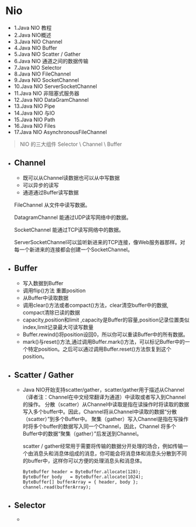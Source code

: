 # Nio

- 1.Java NIO 教程 
- 2.Java NIO概述 
- 3.Java NIO Channel
- 4.Java NIO Buffer
- 5.Java NIO Scatter / Gather
- 6.Java NIO 通道之间的数据传输
- 7.Java NIO Selector
- 8.Java NIO FileChannel
- 9.Java NIO SocketChannel
- 10.Java NIO ServerSocketChannel
- 11.Java NIO 非阻塞式服务器
- 12.Java NIO DataGramChannel
- 13.Java NIO Pipe
- 14.Java NIO 与IO
- 15.Java NIO Path 
- 16.Java NIO Files 
- 17.Java NIO AsynchronousFileChannel 

>NIO 的三大组件 Selector \ Channel \ Buffer

- Channel
    - 
    - 既可以从Channel读数据也可以从中写数据
    - 可以异步的读写
    - 通道通过Buffer读写数据
    
    FileChannel 从文件中读写数据。
    
    DatagramChannel 能通过UDP读写网络中的数据。
    
    SocketChannel 能通过TCP读写网络中的数据。
    
    ServerSocketChannel可以监听新进来的TCP连接，像Web服务器那样。对每一个新进来的连接都会创建一个SocketChannel。
    
- Buffer
    - 
    - 写入数据到Buffer
    - 调用flip()方法 重置position
    - 从Buffer中读取数据
    - 调用clear()方法或者compact()方法，clear清空buffer中的数据, compact清除已读的数据
    - capacity,position和limit ,capacity是Buffer的容量,position记录位置类似index,limit记录最大可读写数量
    - Buffer.rewind()将position设回0，所以你可以重读Buffer中的所有数据。
    - mark()与reset()方法,通过调用Buffer.mark()方法，可以标记Buffer中的一个特定position。之后可以通过调用Buffer.reset()方法恢复到这个position。

- Scatter / Gather
    -
    - Java NIO开始支持scatter/gather，scatter/gather用于描述从Channel（译者注：Channel在中文经常翻译为通道）中读取或者写入到Channel的操作。
      分散（scatter）从Channel中读取是指在读操作时将读取的数据写入多个buffer中。因此，Channel将从Channel中读取的数据“分散（scatter）”到多个Buffer中。
      聚集（gather）写入Channel是指在写操作时将多个buffer的数据写入同一个Channel，因此，Channel 将多个Buffer中的数据“聚集（gather）”后发送到Channel。
      
      scatter / gather经常用于需要将传输的数据分开处理的场合，例如传输一个由消息头和消息体组成的消息，你可能会将消息体和消息头分散到不同的buffer中，这样你可以方便的处理消息头和消息体。
      
      ```
      ByteBuffer header = ByteBuffer.allocate(128);
      ByteBuffer body   = ByteBuffer.allocate(1024);
      ByteBuffer[] bufferArray = { header, body };
      channel.read(bufferArray);
      ```
- Selector
    -
    -    
